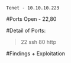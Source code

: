 ```
Tenet - 10.10.10.223
```

#Ports Open - 22,80

#Detail of Ports:
>22 	ssh
>80		http

#Findings + Exploitation
>
>
>
>